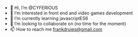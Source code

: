 - 👋 Hi, I’m @CYFERIOUS
- 👀 I’m interested in front end and video games development
- 🌱 I’m currently learning javascriptES6
- 💞️ I’m looking to collaborate on (no time for the moment)
- 📫 How to reach me frankdrujes@gmail.com

<!---
CYFERIOUS/CYFERIOUS is a ✨ special ✨ repository because its `README.md` (this file) appears on your GitHub profile.
You can click the Preview link to take a look at your changes.
--->
